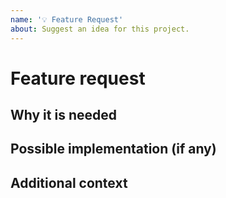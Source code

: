 ```yaml
---
name: '💡 Feature Request'
about: Suggest an idea for this project.
---
```


# Feature request
<!--
  This issue should serve for you to present or pitch an idea to the maintainers - but remember that it would be better if you were to submit a PR instead. 🤗
-->

## Why it is needed
<!--
  Please tell us a bit more of why you want this feature to be added, what's its origin.
-->

## Possible implementation (if any)
<!--
  It really helps if you could describe from a technical POV how this new feature would work, which code it rely on, etc.
-->

## Additional context
<!--
  Add any other context or screenshots about your feature request here.
-->
